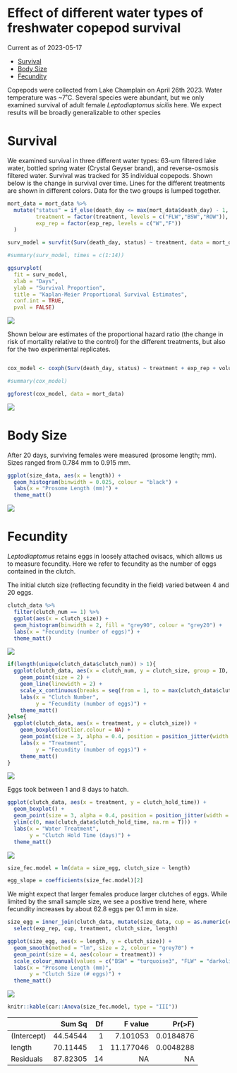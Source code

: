 Effect of different water types of freshwater copepod survival
================
Current as of 2023-05-17

- <a href="#survival" id="toc-survival">Survival</a>
- <a href="#body-size" id="toc-body-size">Body Size</a>
- <a href="#fecundity" id="toc-fecundity">Fecundity</a>

Copepods were collected from Lake Champlain on April 26th 2023. Water
temperature was \~7˚C. Several species were abundant, but we only
examined survival of adult female *Leptodiaptomus sicilis* here. We
expect results will be broadly generalizable to other species

# Survival

We examined survival in three different water types: 63-um filtered lake
water, bottled spring water (Crystal Geyser brand), and reverse-osmosis
filtered water. Survival was tracked for 35 individual copepods. Shown
below is the change in survival over time. Lines for the different
treatments are shown in different colors. Data for the two groups is
lumped together.

``` r
mort_data = mort_data %>%  
  mutate("status" = if_else(death_day <= max(mort_data$death_day) - 1, 1, 0),
         treatment = factor(treatment, levels = c("FLW","BSW","ROW")),
         exp_rep = factor(exp_rep, levels = c("W","F"))
  )

surv_model = survfit(Surv(death_day, status) ~ treatment, data = mort_data)

#summary(surv_model, times = c(1:14))

ggsurvplot(
  fit = surv_model,
  xlab = "Days",
  ylab = "Survival Proportion",
  title = "Kaplan-Meier Proportional Survival Estimates",
  conf.int = TRUE,
  pval = FALSE)
```

<img src="../Figures/markdown/surv-plot-1.png" style="display: block; margin: auto;" />

Shown below are estimates of the proportional hazard ratio (the change
in risk of mortality relative to the control) for the different
treatments, but also for the two experimental replicates.

``` r

cox_model <- coxph(Surv(death_day, status) ~ treatment + exp_rep + volume, data = mort_data)

#summary(cox_model)

ggforest(cox_model, data = mort_data)
```

<img src="../Figures/markdown/cox-model-1.png" style="display: block; margin: auto;" />

# Body Size

After 20 days, surviving females were measured (prosome length; mm).
Sizes ranged from 0.784 mm to 0.915 mm.

``` r
ggplot(size_data, aes(x = length)) + 
  geom_histogram(binwidth = 0.025, colour = "black") + 
  labs(x = "Prosome Length (mm)") + 
  theme_matt()
```

<img src="../Figures/markdown/unnamed-chunk-1-1.png" style="display: block; margin: auto;" />

# Fecundity

*Leptodiaptomus* retains eggs in loosely attached ovisacs, which allows
us to measure fecundity. Here we refer to fecundity as the number of
eggs contained in the clutch.

The initial clutch size (reflecting fecundity in the field) varied
between 4 and 20 eggs.

``` r
clutch_data %>% 
  filter(clutch_num == 1) %>%  
  ggplot(aes(x = clutch_size)) +
  geom_histogram(binwidth = 2, fill = "grey90", colour = "grey20") + 
  labs(x = "Fecundity (number of eggs)") + 
  theme_matt()
```

<img src="../Figures/markdown/unnamed-chunk-2-1.png" style="display: block; margin: auto;" />

``` r
if(length(unique(clutch_data$clutch_num)) > 1){
  ggplot(clutch_data, aes(x = clutch_num, y = clutch_size, group = ID, colour = treatment)) + 
    geom_point(size = 2) + 
    geom_line(linewidth = 2) + 
    scale_x_continuous(breaks = seq(from = 1, to = max(clutch_data$clutch_num))) + 
    labs(x = "Clutch Number", 
         y = "Fecundity (number of eggs)") + 
    theme_matt()
}else{
  ggplot(clutch_data, aes(x = treatment, y = clutch_size)) + 
    geom_boxplot(outlier.colour = NA) + 
    geom_point(size = 3, alpha = 0.4, position = position_jitter(width = 0.05, height = 0)) + 
    labs(x = "Treatment", 
         y = "Fecundity (number of eggs)") + 
    theme_matt()
}
```

<img src="../Figures/markdown/unnamed-chunk-3-1.png" style="display: block; margin: auto;" />

Eggs took between 1 and 8 days to hatch.

``` r
ggplot(clutch_data, aes(x = treatment, y = clutch_hold_time)) + 
  geom_boxplot() + 
  geom_point(size = 3, alpha = 0.4, position = position_jitter(width = 0.05, height = 0)) + 
  ylim(c(0, max(clutch_data$clutch_hold_time, na.rm = T))) + 
  labs(x = "Water Treatment", 
       y = "Clutch Hold Time (days)") + 
  theme_matt()
```

<img src="../Figures/markdown/unnamed-chunk-4-1.png" style="display: block; margin: auto;" />

``` r
size_fec.model = lm(data = size_egg, clutch_size ~ length)

egg_slope = coefficients(size_fec.model)[2]
```

We might expect that larger females produce larger clutches of eggs.
While limited by the small sample size, we see a positive trend here,
where fecundity increases by about 62.8 eggs per 0.1 mm in size.

``` r
size_egg = inner_join(clutch_data, mutate(size_data, cup = as.numeric(cup)), by = c("exp_rep", "cup", "treatment", "volume")) %>% 
  select(exp_rep, cup, treatment, clutch_size, length)

ggplot(size_egg, aes(x = length, y = clutch_size)) + 
  geom_smooth(method = "lm", size = 2, colour = "grey70") + 
  geom_point(size = 4, aes(colour = treatment)) + 
  scale_colour_manual(values = c("BSW" = "turquoise3", "FLW" = "darkolivegreen3")) + 
  labs(x = "Prosome Length (mm)", 
       y = "Clutch Size (# eggs)") + 
  theme_matt()
```

<img src="../Figures/markdown/unnamed-chunk-6-1.png" style="display: block; margin: auto;" />

``` r
knitr::kable(car::Anova(size_fec.model, type = "III"))
```

|             |   Sum Sq |  Df |   F value |   Pr(\>F) |
|:------------|---------:|----:|----------:|----------:|
| (Intercept) | 44.54544 |   1 |  7.101053 | 0.0184876 |
| length      | 70.11445 |   1 | 11.177046 | 0.0048288 |
| Residuals   | 87.82305 |  14 |        NA |        NA |
